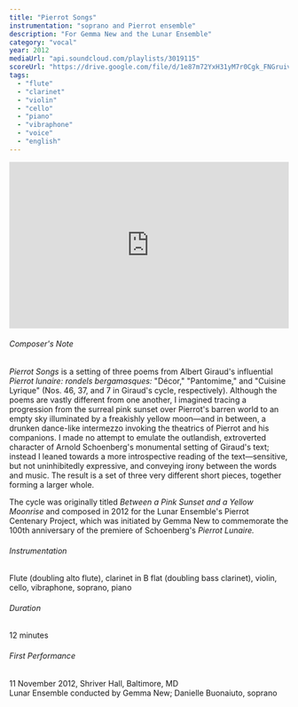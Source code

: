 ```yaml
---
title: "Pierrot Songs"
instrumentation: "soprano and Pierrot ensemble"
description: "For Gemma New and the Lunar Ensemble"
category: "vocal"
year: 2012
mediaUrl: "api.soundcloud.com/playlists/3019115"
scoreUrl: "https://drive.google.com/file/d/1e87m72YxH31yM7r0Cgk_FNGruivFKSxk/view?usp=sharing"
tags:
  - "flute"
  - "clarinet"
  - "violin"
  - "cello"
  - "piano"
  - "vibraphone"
  - "voice"
  - "english"
---
```


<iframe class="mb-3" src="https://w.soundcloud.com/player/?url=https%3A//api.soundcloud.com/playlists/3019115&amp;auto_play=false&amp;hide_related=false&amp;show_comments=true&amp;show_user=true&amp;show_reposts=false&amp;visual=true" width="100%" height="300" frameborder="no" scrolling="no"></iframe>

###### Composer's Note

_Pierrot Songs_ is a setting of three poems from Albert Giraud's influential _Pierrot lunaire: rondels bergamasques:_ "Décor," "Pantomime," and "Cuisine Lyrique" (Nos. 46, 37, and 7 in Giraud's cycle, respectively). Although the poems are vastly different from one another, I imagined tracing a progression from the surreal pink sunset over Pierrot's barren world to an empty sky illuminated by a freakishly yellow moon—and in between, a drunken dance-like intermezzo invoking the theatrics of Pierrot and his companions. I made no attempt to emulate the outlandish, extroverted character of Arnold Schoenberg's monumental setting of Giraud's text; instead I leaned towards a more introspective reading of the text—sensitive, but not uninhibitedly expressive, and conveying irony between the words and music. The result is a set of three very different short pieces, together forming a larger whole.

The cycle was originally titled _Between a Pink Sunset and a Yellow Moonrise_ and composed in 2012 for the Lunar Ensemble's Pierrot Centenary Project, which was initiated by Gemma New to commemorate the 100th anniversary of the premiere of Schoenberg's _Pierrot Lunaire._

###### Instrumentation
Flute (doubling alto flute), clarinet in B flat (doubling bass clarinet), violin, cello, vibraphone, soprano, piano

###### Duration
12 minutes

###### First Performance
11 November 2012, Shriver Hall, Baltimore, MD\
Lunar Ensemble conducted by Gemma New; Danielle Buonaiuto, soprano